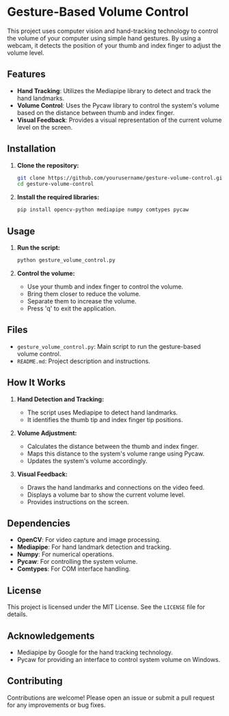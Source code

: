 # Gesture-Based Volume Control

This project uses computer vision and hand-tracking technology to control the volume of your computer using simple hand gestures. By using a webcam, it detects the position of your thumb and index finger to adjust the volume level.

## Features

- **Hand Tracking**: Utilizes the Mediapipe library to detect and track the hand landmarks.
- **Volume Control**: Uses the Pycaw library to control the system's volume based on the distance between thumb and index finger.
- **Visual Feedback**: Provides a visual representation of the current volume level on the screen.

## Installation

1. **Clone the repository:**

    ```bash
    git clone https://github.com/yourusername/gesture-volume-control.git
    cd gesture-volume-control
    ```

2. **Install the required libraries:**

    ```bash
    pip install opencv-python mediapipe numpy comtypes pycaw
    ```

## Usage

1. **Run the script:**

    ```bash
    python gesture_volume_control.py
    ```

2. **Control the volume:**
   - Use your thumb and index finger to control the volume.
   - Bring them closer to reduce the volume.
   - Separate them to increase the volume.
   - Press 'q' to exit the application.

## Files

- `gesture_volume_control.py`: Main script to run the gesture-based volume control.
- `README.md`: Project description and instructions.

## How It Works

1. **Hand Detection and Tracking:**
   - The script uses Mediapipe to detect hand landmarks.
   - It identifies the thumb tip and index finger tip positions.

2. **Volume Adjustment:**
   - Calculates the distance between the thumb and index finger.
   - Maps this distance to the system's volume range using Pycaw.
   - Updates the system's volume accordingly.

3. **Visual Feedback:**
   - Draws the hand landmarks and connections on the video feed.
   - Displays a volume bar to show the current volume level.
   - Provides instructions on the screen.

## Dependencies

- **OpenCV**: For video capture and image processing.
- **Mediapipe**: For hand landmark detection and tracking.
- **Numpy**: For numerical operations.
- **Pycaw**: For controlling the system volume.
- **Comtypes**: For COM interface handling.

## License

This project is licensed under the MIT License. See the `LICENSE` file for details.

## Acknowledgements

- Mediapipe by Google for the hand tracking technology.
- Pycaw for providing an interface to control system volume on Windows.

## Contributing

Contributions are welcome! Please open an issue or submit a pull request for any improvements or bug fixes.
